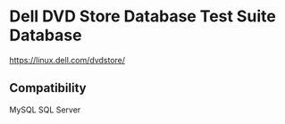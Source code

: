 # Dell DVD Store Database Test Suite Database

https://linux.dell.com/dvdstore/

## Compatibility
MySQL 
SQL Server